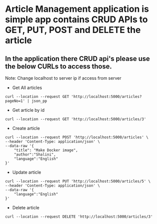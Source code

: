 # Article Management application is simple app contains CRUD APIs to GET, PUT, POST and DELETE the article

## In the application there CRUD api's please use the below CURLs to access those.

Note: Change localhost to server ip if access from server

- Get All articles

```
curl --location --request GET 'http://localhost:5000/articles?pageNo=1' | json_pp
```

- Get article by id

```
curl --location --request GET 'http://localhost:5000/articles/3'
```

- Create article

```
curl --location --request POST 'http://localhost:5000/articles' \
--header 'Content-Type: application/json' \
--data-raw '{
    "title": "Make Docker image",
    "author":"Shalini",
    "language":"English"
}'
```

- Update article

```
curl --location --request PUT 'http://localhost:5000/articles/5' \
--header 'Content-Type: application/json' \
--data-raw '{
    "language":"English"
}'
```

- Delete article

```
curl --location --request DELETE 'http://localhost:5000/articles/3'
```

